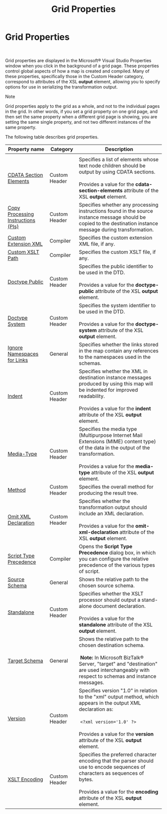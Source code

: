 ﻿---
title: Grid Properties
TOCTitle: Grid Properties
ms:assetid: 0478cd4a-3786-4b90-9e37-6dc64797e018
ms:mtpsurl: https://msdn.microsoft.com/en-us/library/Aa546825(v=BTS.80)
ms:contentKeyID: 51525949
ms.date: 08/30/2017
mtps_version: v=BTS.80
---

# Grid Properties

 

Grid properties are displayed in the Microsoft® Visual Studio Properties window when you click in the background of a grid page. These properties control global aspects of how a map is created and compiled. Many of these properties, specifically those in the Custom Header category, correspond to attributes of the XSL **output** element, allowing you to specify options for use in serializing the transformation output.


> [!NOTE]
> <P>Grid properties apply to the grid as a whole, and not to the individual pages in the grid. In other words, if you set a grid property on one grid page, and then set the same property when a different grid page is showing, you are setting the same single property, and not two different instances of the same property.</P>



The following table describes grid properties.

<table>
<thead>
<tr class="header">
<th>Property name</th>
<th>Category</th>
<th>Description</th>
</tr>
</thead>
<tbody>
<tr class="odd">
<td></td>
<td></td>
<td></td>
</tr>
<tr class="even">
<td><a href="cdata-section-elements-grid-property.md">CDATA Section Elements</a></td>
<td>Custom Header</td>
<td>Specifies a list of elements whose text node children should be output by using CDATA sections.<br />
<br />
Provides a value for the <strong>cdata-section-elements</strong> attribute of the XSL <strong>output</strong> element.</td>
</tr>
<tr class="odd">
<td><a href="copy-processing-instructions-pis-grid-property.md">Copy Processing Instructions (PIs)</a></td>
<td>Custom Header</td>
<td>Specifies whether any processing instructions found in the source instance message should be copied to the destination instance message during transformation.</td>
</tr>
<tr class="even">
<td><a href="custom-extension-xml-grid-property.md">Custom Extension XML</a></td>
<td>Compiler</td>
<td>Specifies the custom extension XML file, if any.</td>
</tr>
<tr class="odd">
<td><a href="custom-xslt-path-grid-property.md">Custom XSLT Path</a></td>
<td>Compiler</td>
<td>Specifies the custom XSLT file, if any.</td>
</tr>
<tr class="even">
<td><a href="doctype-public-grid-property.md">Doctype Public</a></td>
<td>Custom Header</td>
<td>Specifies the public identifier to be used in the DTD.<br />
<br />
Provides a value for the <strong>doctype-public</strong> attribute of the XSL <strong>output</strong> element.</td>
</tr>
<tr class="odd">
<td><a href="doctype-system-grid-property.md">Doctype System</a></td>
<td>Custom Header</td>
<td>Specifies the system identifier to be used in the DTD.<br />
<br />
Provides a value for the <strong>doctype-system</strong> attribute of the XSL <strong>output</strong> element.</td>
</tr>
<tr class="even">
<td><a href="ignore-namespaces-for-links-grid-property.md">Ignore Namespaces for Links</a></td>
<td>General</td>
<td>Specifies whether the links stored in the map contain any references to the namespaces used in the schemas.</td>
</tr>
<tr class="odd">
<td><a href="indent-grid-property.md">Indent</a></td>
<td>Custom Header</td>
<td>Specifies whether the XML in destination instance messages produced by using this map will be indented for improved readability.<br />
<br />
Provides a value for the <strong>indent</strong> attribute of the XSL <strong>output</strong> element.</td>
</tr>
<tr class="even">
<td><a href="media-type-grid-property.md">Media-Type</a></td>
<td>Custom Header</td>
<td>Specifies the media type (Multipurpose Internet Mail Extensions (MIME) content type) of the data in the output of the transformation.<br />
<br />
Provides a value for the <strong>media-type</strong> attribute of the XSL <strong>output</strong> element.</td>
</tr>
<tr class="odd">
<td><a href="method-grid-property.md">Method</a></td>
<td>Custom Header</td>
<td>Specifies the overall method for producing the result tree.</td>
</tr>
<tr class="even">
<td><a href="omit-xml-declaration-grid-property.md">Omit XML Declaration</a></td>
<td>Custom Header</td>
<td>Specifies whether the transformation output should include an XML declaration.<br />
<br />
Provides a value for the <strong>omit-xml-declaration</strong> attribute of the XSL <strong>output</strong> element.</td>
</tr>
<tr class="odd">
<td><a href="script-type-precedence-grid-property.md">Script Type Precedence</a></td>
<td>Compiler</td>
<td>Opens the <strong>Script Type Precedence</strong> dialog box, in which you can configure the relative precedence of the various types of script.</td>
</tr>
<tr class="even">
<td><a href="source-schema-grid-property.md">Source Schema</a></td>
<td>General</td>
<td>Shows the relative path to the chosen source schema.</td>
</tr>
<tr class="odd">
<td><a href="standalone-grid-property.md">Standalone</a></td>
<td>Custom Header</td>
<td>Specifies whether the XSLT processor should output a stand-alone document declaration.<br />
<br />
Provides a value for the <strong>standalone</strong> attribute of the XSL <strong>output</strong> element.</td>
</tr>
<tr class="even">
<td><a href="target-schema-grid-property.md">Target Schema</a></td>
<td>General</td>
<td>Shows the relative path to the chosen destination schema.<br />
<br />
 <strong>Note:</strong> In Microsoft BizTalk® Server, &quot;target&quot; and &quot;destination&quot; are used interchangeably with respect to schemas and instance messages.</td>
</tr>
<tr class="odd">
<td><a href="version-grid-property.md">Version</a></td>
<td>Custom Header</td>
<td>Specifies version &quot;1.0&quot; in relation to the &quot;xml&quot; output method, which appears in the output XML declaration as:<br />
<br />
 <code>&lt;?xml version='1.0' ?&gt;</code><br />
<br />
Provides a value for the <strong>version</strong> attribute of the XSL <strong>output</strong> element.</td>
</tr>
<tr class="even">
<td><a href="xslt-encoding-grid-property.md">XSLT Encoding</a></td>
<td>Custom Header</td>
<td>Specifies the preferred character encoding that the parser should use to encode sequences of characters as sequences of bytes.<br />
<br />
Provides a value for the <strong>encoding</strong> attribute of the XSL <strong>output</strong> element.</td>
</tr>
</tbody>
</table>

